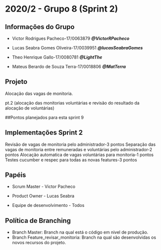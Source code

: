 # 2020/2 - Grupo 8 (Sprint 2)

## Informações do Grupo

 * Victor Rodrigues Pacheco-17/0063879
***@VictorRPacheco***

 * Lucas Seabra Gomes Oliveira-17/0039951
***@lucasSeabraGomes***

 * Theo Henrique Gallo-17/0080781
***@LightThe***

 * Mateus Berardo de Souza Terra-17/0018806
***@MatTerra***


## Projeto

Alocação das vagas de monitoria.

pt.2 (alocação das monitorias voluntárias e revisão do resultado da alocação de voluntárias)


##Pontos planejados para esta sprint
9
## Implementações Sprint 2

Revisão de vagas de monitoria pelo administrador-3 pontos
Separação das vagas de monitoria entre remuneradas e voluntárias pelo administrador-2 pontos
Alocação automatica de vagas voluntárias para monitoria-1 pontos
Testes cucumber e respec para todas as novas features-3 pontos


## Papéis

 - Scrum Master - Victor Pacheco

 - Product Owner - Lucas Seabra

 - Equipe de desenvolvimento - Todos

## Política de Branching

- Branch Master: Branch na qual está o código em nivel de produção.
- Branch Feature_revisar_monitoria: Branch na qual são desenvolvidas os novos recursos do projeto.  